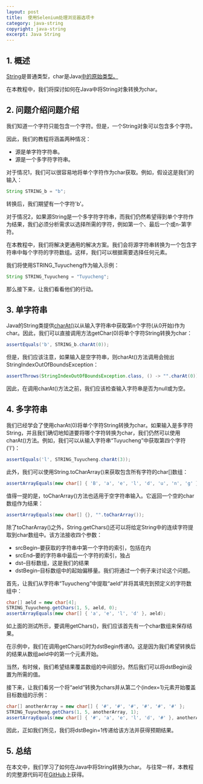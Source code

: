 ```yaml
---
layout: post
title:  使用Selenium处理浏览器选项卡
category: java-string
copyright: java-string
excerpt: Java String
---
```


## 1. 概述

[String](https://www.tuyucheng.com/java-string)是普通类型，char是Java[中的原始类型。](https://www.tuyucheng.com/java-primitives)

在本教程中，我们将探讨如何在Java中将String对象转换为char。

## 2. 问题介绍问题介绍

我们知道一个字符只能包含一个字符。但是，一个String对象可以包含多个字符。

因此，我们的教程将涵盖两种情况：

-   源是单字符字符串。
-   源是一个多字符字符串。

对于情况1，我们可以很容易地将单个字符作为char获取。例如，假设这是我们的输入：

```java
String STRING_b = "b";
```

转换后，我们期望有一个字符'b'。

对于情况2，如果源String是一个多字符字符串，而我们仍然希望得到单个字符作为结果，我们必须分析需求以选择所需的字符，例如第一个、最后一个或n-第字符。

在本教程中，我们将解决更通用的解决方案。我们会将源字符串转换为一个包含字符串中每个字符的字符数组。这样，我们可以根据需要选择任何元素。

我们将使用STRING_Tuyucheng作为输入示例：

```java
String STRING_Tuyucheng = "Tuyucheng";
```

那么接下来，让我们看看他们的行动。

## 3. 单字符串

Java的String类提供[charAt()](https://www.tuyucheng.com/string/char-at)以从输入字符串中获取第n个字符(从0开始)作为char。因此，我们可以直接调用方法getChar(0)将单个字符String转换为char：

```java
assertEquals('b', STRING_b.charAt(0));
```

但是，我们应该注意，如果输入是空字符串，则charAt()方法调用会抛出StringIndexOutOfBoundsException：

```java
assertThrows(StringIndexOutOfBoundsException.class, () -> "".charAt(0));
```

因此，在调用charAt()方法之前，我们应该检查输入字符串是否为null或为空。

## 4. 多字符串

我们已经学会了使用charAt(0)将单个字符String转换为char。如果输入是多字符String，并且我们确切地知道要将哪个字符转换为char，我们仍然可以使用charAt()方法。例如，我们可以从输入字符串“Tuyucheng”中获取第四个字符('l')：

```java
assertEquals('l', STRING_Tuyucheng.charAt(3));
```

此外，我们可以使用String.toCharArray()来获取包含所有字符的char[]数组：

```java
assertArrayEquals(new char[] { 'B', 'a', 'e', 'l', 'd', 'u', 'n', 'g' }, STRING_Tuyucheng.toCharArray());
```

值得一提的是，toCharArray()方法也适用于空字符串输入。它返回一个空的char数组作为结果：

```java
assertArrayEquals(new char[] {}, "".toCharArray());
```

除了toCharArray()之外，String.getChars([)](https://docs.oracle.com/en/java/javase/11/docs/api/java.base/java/lang/String.html#getChars(int,int,char[],int))还可以将给定String中的连续字符提取到char数组中。该方法接收四个参数：

-   srcBegin–要获取的字符串中第一个字符的索引，包括在内
-   srcEnd–要的字符串中最后一个字符的索引，独占
-   dst–目标数组，这是我们的结果
-   dstBegin–目标数组中的起始偏移量。我们将通过一个例子来讨论这个问题。

首先，让我们从字符串“Tuyucheng”中提取“aeld”并将其填充到预定义的字符数组中：

```java
char[] aeld = new char[4];
STRING_Tuyucheng.getChars(1, 5, aeld, 0);
assertArrayEquals(new char[] { 'a', 'e', 'l', 'd' }, aeld);
```

如上面的测试所示，要调用getChars()，我们应该首先有一个char数组来保存结果。

在示例中，我们在调用getChars()时为dstBegin传递0。这是因为我们希望转换后的结果从数组aeld中的第一个元素开始。

当然，有时候，我们希望结果覆盖数组的中间部分。然后我们可以将dstBegin设置为所需的值。

接下来，让我们看另一个将“aeld”转换为chars并从第二个(index=1)元素开始覆盖目标数组的示例：

```java
char[] anotherArray = new char[] { '#', '#', '#', '#', '#', '#' };
STRING_Tuyucheng.getChars(1, 5, anotherArray, 1);
assertArrayEquals(new char[] { '#', 'a', 'e', 'l', 'd', '#' }, anotherArray);
```

因此，正如我们所见，我们将dstBegin=1传递给该方法并获得预期结果。

## 5. 总结

在本文中，我们学习了如何在Java中将String转换为char。
与往常一样，本教程的完整源代码可在[GitHub](https://github.com/tu-yucheng/taketoday-tutorial4j/tree/master/java-core-modules/java-string-algorithms-1)上获得。
